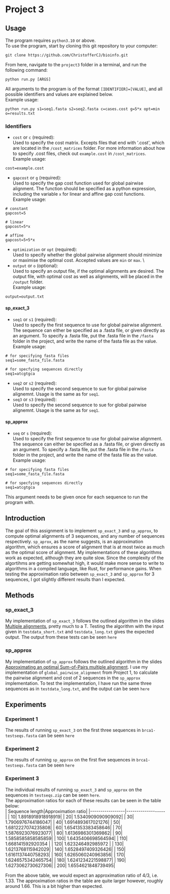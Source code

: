 # Project 3

## Usage
The program requires `python3.10` or above. \
To use the program, start by cloning this git repository to your computer:
```
git clone https://github.com/ChristofferCJ/bioinfo.git
```
From here, navigate to the `project3` folder in a terminal, and run the following command:
```
python run.py [ARGS]
```
All arguments to the program is of the format `[IDENTIFIER]=[VALUE]`, and all possible identifiers and values are explained below. \
Example usage:
```
python run.py s1=seq1.fasta s2=seq2.fasta c=cases.cost g=5*x opt=min o=results.txt
```
### Identifiers
- `cost` or `c` (required): \
Used to specify the cost matrix. Excepts files that end with '.cost', which are located in the `/cost_matrices` folder. For more information about how to specify .cost files, check out `example.cost` in `/cost_matrices`.\
Example usage:
```
cost=example.cost
```
- `gapcost` or `g` (required): \
Used to specify the gap cost function used for global pairwise alignment. The function should be specified as a python expression, including the variable `x` for linear and affine gap cost functions. \
Example usage:
```
# constant
gapcost=5

# linear
gapcost=5*x

# affine
gapcost=5+5*x
```
- `optimization` or `opt` (required): \
Used to specify whether the global pairwise alignment should minimize or maximise the optimal cost. Accepted values are `min` or `max`. \
- `output` or `o` (optional): \
Used to specify an output file, if the optimal alignments are desired. The output file, with optimal cost as well as alignments, will be placed in the `/output` folder. \
Example usage:
```
output=output.txt
```
#### sp_exact_3
- `seq1` or `s1` (required): \
Used to specify the first sequence to use for global pairwise alignment. The sequence can either be specified as a .fasta file, or given directly as an argument. To specify a .fasta file, put the .fasta file in the `/fasta` folder in the project, and write the name of the fasta file as the value. \
Example usage:
```
# for specifying fasta files
seq1=some_fasta_file.fasta

# for specfying sequences directly
seq1=atcgtgca
```
- `seq2` or `s2` (required): \
Used to specify the second sequence to sue for global pairwise alignemnt. Usage is the same as for `seq1`.
- `seq3` or `s3` (required): \
Used to specify the second sequence to sue for global pairwise alignemnt. Usage is the same as for `seq1`.

#### sp_approx
- `seq` or `s` (required): \
Used to specify the first sequence to use for global pairwise alignment. The sequence can either be specified as a .fasta file, or given directly as an argument. To specify a .fasta file, put the .fasta file in the `/fasta` folder in the project, and write the name of the fasta file as the value. \
Example usage:
```
# for specifying fasta files
seq1=some_fasta_file.fasta

# for specfying sequences directly
seq1=atcgtgca
```
This argument needs to be given once for each sequence to run the program with.

## Introduction
The goal of this assignment is to implement `sp_exact_3` and `sp_approx`, to compute optimal alignments of 3 sequences, and any number of sequences respectively. `sp_aprox`, as the name suggests, is an approximation algorithm, which ensures a score of alignment that is at most twice as much as the optimal score of alignment. My implementations of these algorithms work as expected, although they are quite slow. Since the complexity of the algortihms are getting somewhat high, it would make more sense to write to algorithms in a compiled language, like Rust, for performance gains. When testing the approximation ratio between `sp_exact_3` and `sp_approx` for 3 sequences, I got slightly different results than I expected.

## Methods
### sp_exact_3
My implementation of `sp_exact_3` follows the outlined algorithm in the slides <a href="https://brightspace.au.dk/content/enforced/53951-LR8255/AiB_F2022_Slides/MSA.pdf">Multiple alignments</a>, pretty much to a T. Testing the algorithm with the input given in `testdata_short.txt` and `testdata_long.txt` gives the expected output. The output from these tests can be seen `here`
### sp_approx
My implementation of `sp_approx` follows the outlined algorithm in the slides <a href="https://brightspace.au.dk/content/enforced/53951-LR8255/AiB_F2022_Slides/SP-MSA-Approx.pdf">Approximating an optimal Sum-of-Pairs multiple alignment</a>. I use my implementation of `global_pairwise_alignment` from Project 1, to calculate the pairwise alignment and cost of 2 sequences in the `sp_approx` implementation. To test the implementation, I have run the same three sequences as in `testdata_long.txt`, and the output can be seen `here`
## Experiments
### Experiment 1
The results of running `sp_exact_3` on the first three sequences in `brca1-testseqs.fasta` can be seen `here`

### Experiment 2
The results of running `sp_approx` on the first five sequences in `brca1-testseqs.fasta` can be seen `here`

### Experiment 3
The individual results of running `sp_exact_3` and `sp_approx` on the sequences in `testseqs.zip` can be seen `here`. \
The approximation ratios for each of these results can be seen in the table below: \
|  Sequence length|Approximation ratio|
|-----------------|-------------------|
|               10| 1.8918918918918919|
|               20| 1.5340909090909092|
|               30| 1.7906976744186047|
|               40| 1.6914893617021276|
|               50| 1.6812227074235808|
|               60| 1.6541353383458646|
|               70| 1.5876923076923077|
|               80| 1.6136986301369862|
|               90| 1.5858585858585859|
|              100| 1.6435406698564594|
|              110| 1.668141592920354 |
|              120| 1.623246492985972 |
|              130| 1.6213768115942029|
|              140| 1.6528497409326426|
|              150| 1.6161137440758293|
|              160| 1.6265060240963856|
|              170| 1.6246575342465754|
|              180| 1.6241234221598877|
|              190| 1.6273062730627306|
|              200| 1.6554621848739495|

From the above table, we would expect an approximation ratio of 4/3, i.e. 1.33. The approximation ratios in the table are quite larger however, roughly around 1.66. This is a bit higher than expected.
